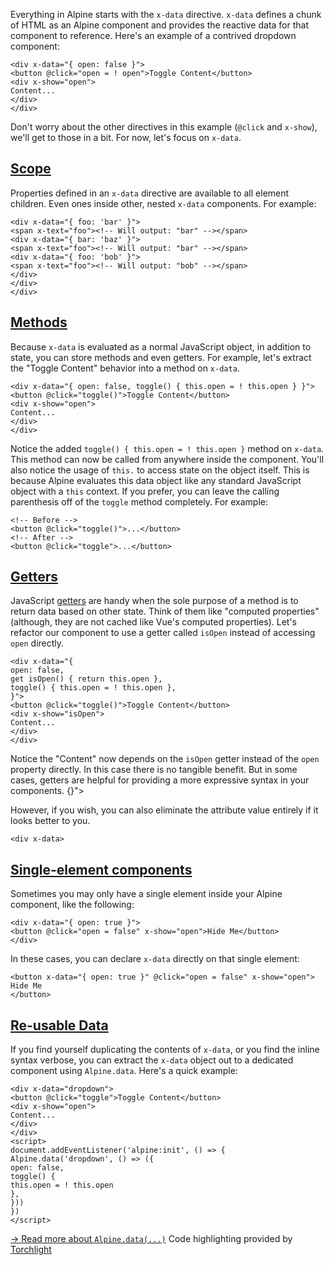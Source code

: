 Everything in Alpine starts with the `x-data` directive.
`x-data` defines a chunk of HTML as an Alpine component and provides the reactive data for that component to reference.
Here's an example of a contrived dropdown component:
```
<div x-data="{ open: false }">
<button @click="open = ! open">Toggle Content</button>
<div x-show="open">
Content...
</div>
</div>
```
Don't worry about the other directives in this example (`@click` and `x-show`), we'll get to those in a bit. For now, let's focus on `x-data`.


## [Scope](#scope)


Properties defined in an `x-data` directive are available to all element children. Even ones inside other, nested `x-data` components.
For example:
```
<div x-data="{ foo: 'bar' }">
<span x-text="foo"><!-- Will output: "bar" --></span>
<div x-data="{ bar: 'baz' }">
<span x-text="foo"><!-- Will output: "bar" --></span>
<div x-data="{ foo: 'bob' }">
<span x-text="foo"><!-- Will output: "bob" --></span>
</div>
</div>
</div>
```


## [Methods](#methods)


Because `x-data` is evaluated as a normal JavaScript object, in addition to state, you can store methods and even getters.
For example, let's extract the "Toggle Content" behavior into a method on `x-data`.
```
<div x-data="{ open: false, toggle() { this.open = ! this.open } }">
<button @click="toggle()">Toggle Content</button>
<div x-show="open">
Content...
</div>
</div>
```
Notice the added `toggle() { this.open = ! this.open }` method on `x-data`. This method can now be called from anywhere inside the component.
You'll also notice the usage of `this.` to access state on the object itself. This is because Alpine evaluates this data object like any standard JavaScript object with a `this` context.
If you prefer, you can leave the calling parenthesis off of the `toggle` method completely. For example:
```
<!-- Before -->
<button @click="toggle()">...</button>
<!-- After -->
<button @click="toggle">...</button>
```


## [Getters](#getters)


JavaScript [getters](https://developer.mozilla.org/en-US/docs/Web/JavaScript/Reference/Functions/get) are handy when the sole purpose of a method is to return data based on other state.
Think of them like "computed properties" (although, they are not cached like Vue's computed properties).
Let's refactor our component to use a getter called `isOpen` instead of accessing `open` directly.
```
<div x-data="{
open: false,
get isOpen() { return this.open },
toggle() { this.open = ! this.open },
}">
<button @click="toggle()">Toggle Content</button>
<div x-show="isOpen">
Content...
</div>
</div>
```
Notice the "Content" now depends on the `isOpen` getter instead of the `open` property directly.
In this case there is no tangible benefit. But in some cases, getters are helpful for providing a more expressive syntax in your components.
{}"\>

However, if you wish, you can also eliminate the attribute value entirely if it looks better to you.
```
<div x-data>
```


## [Single-element components](#single-element-components)


Sometimes you may only have a single element inside your Alpine component, like the following:
```
<div x-data="{ open: true }">
<button @click="open = false" x-show="open">Hide Me</button>
</div>
```
In these cases, you can declare `x-data` directly on that single element:
```
<button x-data="{ open: true }" @click="open = false" x-show="open">
Hide Me
</button>
```


## [Re-usable Data](#re-usable-data)


If you find yourself duplicating the contents of `x-data`, or you find the inline syntax verbose, you can extract the `x-data` object out to a dedicated component using `Alpine.data`.
Here's a quick example:
```
<div x-data="dropdown">
<button @click="toggle">Toggle Content</button>
<div x-show="open">
Content...
</div>
</div>
<script>
document.addEventListener('alpine:init', () => {
Alpine.data('dropdown', () => ({
open: false,
toggle() {
this.open = ! this.open
},
}))
})
</script>
```
[→ Read more about `Alpine.data(...)`](https://alpinejs.dev/globals/alpine-data)
Code highlighting provided by [Torchlight](https://torchlight.dev/)